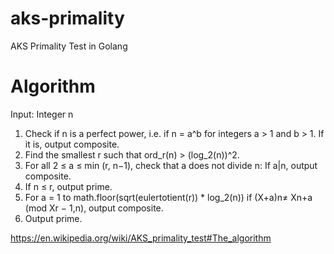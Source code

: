 # aks-primality
AKS Primality Test in Golang

# Algorithm

Input: Integer n
1. Check if n is a perfect power, i.e. if n = a^b for integers a > 1 and b > 1. If it is, output composite.
2. Find the smallest r such that ord_r(n) > (log_2(n))^2.
3. For all 2 ≤ a ≤ min (r, n−1), check that a does not divide n: If a|n, output composite.
4. If n ≤ r, output prime.
5. For a = 1 to math.floor(sqrt(eulertotient(r)) * log_2(n))
if (X+a)n≠ Xn+a (mod Xr − 1,n), output composite.
6. Output prime.

https://en.wikipedia.org/wiki/AKS_primality_test#The_algorithm
